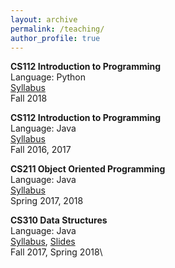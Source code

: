 ```yaml
---
layout: archive
permalink: /teaching/
author_profile: true
---
```


**CS112 Introduction to Programming**\
Language: Python\
[Syllabus](https://cs.gmu.edu/media/syllabi/Fall2018/CS_112Dimitriadis_Krishnan_Snyder_Zhongall.html)\
Fall 2018

**CS112 Introduction to Programming**\
Language: Java\
[Syllabus](https://mason.gmu.edu/~jkrishn2/cs112g01.html)\
Fall 2016, 2017

**CS211 Object Oriented Programming**\
Language: Java\
[Syllabus](https://mason.gmu.edu/~jkrishn2/cs211.html)\
Spring 2017, 2018

**CS310 Data Structures**\
Language: Java\
[Syllabus](https://cs.gmu.edu/media/syllabi/Spring2018/CS_310All_Instructors.html), [Slides](https://drive.google.com/drive/folders/1umpJzAnVydDcwJlG2zywNcD8ONL1dWep)\
Fall 2017, Spring 2018\
  
